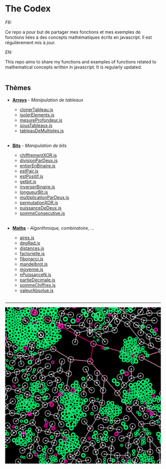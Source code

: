 # The Codex

_FR:_ 

Ce repo a pour but de partager mes fonctions et mes exemples de fonctions liées à des concepts mathématiques écrits en javascript.
Il est régulièrement mis à jour.

_EN:_

This repo aims to share my functions and examples of functions related to mathematical concepts written in javascript.
It is regularly updated.<br><br>


## Thèmes
  * **[Arrays](/Arrays)** - _Manipulation de tableaux_
  
    * [clonerTableau.js](/Arrays/clonerTableau.js)  
    * [isolerElements.js](/Arrays/isolerElements.js)
    * [mesureProfondeur.js](Arrays/mesureProfondeur.js)
    * [sousTableaux.js](/Arrays/sousTableaux.js)
    * [tableauDeMultiples.js](/Arrays/tableauDeMultiples.js)
    <br><br>

  * **[Bits](/Bits)** - _Manipulation de bits_

    * [chiffrementXOR.js](/Bits/chiffrementXOR.js)
    * [divisionParDeux.js](/Bits/divisionParDeux.js)
    * [entierEnBinaire.js](Bits/entierEnBinaire.js)
    * [estPair.js](/Bits/estPair.js)
    * [estPositif.js](/Bits/estPositif.js)
    * [getbit.js](/Bits/getbit.js)
    * [inverserBinaire.js](Bits/inverserBinaire.js)
    * [longueurBit.js](/Bits/longueurBit.js)
    * [multiplicationParDeux.js](/Bits/multiplicationParDeux.js)
    * [permutationXOR.js](/Bits/permutationXOR.js)
    * [puissanceDeDeux.js](/Bits/puissanceDeDeux.js)
    * [sommeConsecutive.js](/Bits/sommeConsecutive.js)
    <br><br>
    
  * **[Maths](/Maths)** - _Algorithmique, combinatoire, ..._
  
    * [aires.js](/Maths/aires.js)
    * [degRad.js](/Maths/degRad.js)
    * [distances.js](/Maths/distances.js)
    * [factorielle.js](/Maths/factorielle.js)
    * [fibonacci.js](/Maths/fibonacci.js)
    * [mandelbrot.js](/Maths/mandelbrot.js)
    * [moyenne.js](/Maths/moyenne.js)
    * [nPuissanceN.js](/Maths/nPuissanceN.js)
    * [partieDecimale.js](/Maths/partieDecimale.js)
    * [sommeChiffres.js](/Maths/sommeChiffres.js)
    * [valeurAbsolue.js](/Maths/valeurAbsolue.js)
    <br><br>
  ---

![thumbnail](./img/thumbnail.jpg)
